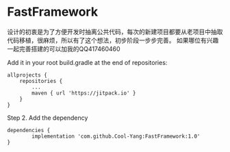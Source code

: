 # FastFramework
设计的初衷是为了方便开发时抽离公共代码，每次的新建项目都要从老项目中抽取代码移植，很麻烦，所以有了这个想法，初步阶段一步步完善。
如果哪位有兴趣一起完善搭建的可以加我的QQ417460460 


Add it in your root build.gradle at the end of repositories:

	allprojects {
		repositories {
			...
			maven { url 'https://jitpack.io' }
		}
	}
Step 2. Add the dependency

	dependencies {
	        implementation 'com.github.Cool-Yang:FastFramework:1.0'
	}
